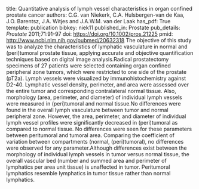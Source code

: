 title: Quantitative analysis of lymph vessel characteristics in organ confined prostate cancer
authors: C.G. van Niekerk, C.A. Hulsbergen-van de Kaa, J.O. Barentsz, J.A. Witjes and J.A.W.M. van der Laak
has_pdf: True
template: publication
bibkey: niek11
published_in: Prostate
pub_details: <i>Prostate</i> 2011;71:91-97
doi: https://doi.org/10.1002/pros.21225
pmid: http://www.ncbi.nlm.nih.gov/pubmed/20632318
The objective of this study was to analyze the characteristics of lymphatic vasculature in normal and (peri)tumoral prostate tissue, applying accurate and objective quantification techniques based on digital image analysis.Radical prostatectomy specimens of 27 patients were selected containing organ confined peripheral zone tumors, which were restricted to one side of the prostate (pT2a). Lymph vessels were visualized by immunohistochemistry against D2-40. Lymphatic vessel density, perimeter, and area were assessed over the entire tumor and corresponding contralateral normal tissue. Also, morphology (area, perimeter, and diameter) of individual lymph vessels were measured in (peri)tumoral and normal tissue.No differences were found in the overall lymph vasculature between tumor and normal peripheral zone. However, the area, perimeter, and diameter of individual lymph vessel profiles were significantly decreased in (peri)tumoral as compared to normal tissue. No differences were seen for these parameters between peritumoral and tumoral area. Comparing the coefficient of variation between compartments (normal, (peri)tumoral), no differences were observed for any parameter.Although differences exist between the morphology of individual lymph vessels in tumor versus normal tissue, the overall vascular bed (number and summed area and perimeter of lymphatics per area unit tissue) is unaffected in tumor. Peritumoral lymphatics resemble lymphatics in tumor tissue rather than normal lymphatics.

